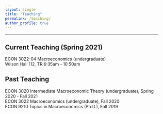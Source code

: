 ```yaml
---
layout: single
title: "Teaching"
permalink: /teaching/
author_profile: true
---
```

---
## Current Teaching (Spring 2021)
ECON 3022-04 Macroeconomics (undergraduate)  
Wilson Hall 112, TR 9:35am - 10:50am  

## Past Teaching
ECON 3020 Intermediate Macroeconomic Theory (undergraduate), Spring 2020 - Fall 2021    
ECON 3022 Macroeconomics (undergraduate), Fall 2020  
ECON 9210 Topics in Macroeconomics (Ph.D.), Fall 2019  